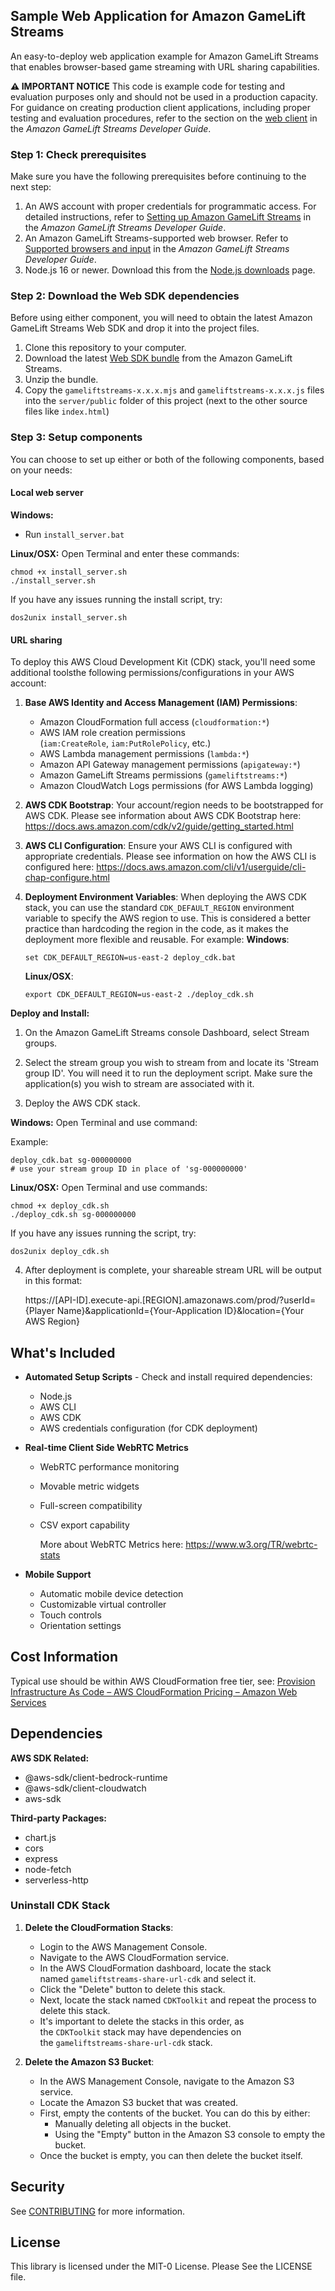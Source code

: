 ## Sample Web Application for Amazon GameLift Streams

An easy-to-deploy web application example for Amazon GameLift Streams that enables browser-based game streaming with URL sharing capabilities.

**⚠️ IMPORTANT NOTICE**
This code is example code for testing and evaluation purposes only and should not be used in a production capacity. For guidance on creating production client applications, including proper testing and evaluation procedures, refer to the section on the [web client](https://docs.aws.amazon.com/gameliftstreams/latest/developerguide/sdk.html) in the _Amazon GameLift Streams Developer Guide_.

### Step 1: Check prerequisites

Make sure you have the following prerequisites before continuing to the next step:

1. An AWS account with proper credentials for programmatic access. For detailed instructions, refer to [Setting up Amazon GameLift Streams](https://docs.aws.amazon.com/gameliftstreams/latest/developerguide/setting-up.html) in the _Amazon GameLift Streams Developer Guide_.
2. An Amazon GameLift Streams-supported web browser. Refer to [Supported browsers and input](https://docs.aws.amazon.com/gameliftstreams/latest/developerguide/sdk-browsers-input.html) in the _Amazon GameLift Streams Developer Guide_.
3. Node.js 16 or newer. Download this from the [Node.js downloads](https://nodejs.org/en/download) page.

### Step 2: Download the Web SDK dependencies

Before using either component, you will need to obtain the latest Amazon GameLift Streams Web SDK and drop it into the project files. 

1. Clone this repository to your computer.
2. Download the latest [Web SDK bundle](https://gameliftstreams-public-website-assets.s3.us-east-2.amazonaws.com/AmazonGameLiftStreamsWebSDK-v1.0.0.zip) from the Amazon GameLift Streams.
3. Unzip the bundle.
4. Copy the `gameliftstreams-x.x.x.mjs` and `gameliftstreams-x.x.x.js` files into the `server/public` folder of this project (next to the other source files like `index.html`)

### Step 3: Setup components

You can choose to set up either or both of the following components, based on your needs:

#### Local web server

**Windows:**

- Run `install_server.bat`

**Linux/OSX:** Open Terminal and enter these commands:

```
chmod +x install_server.sh
./install_server.sh
```

If you have any issues running the install script, try:

```
dos2unix install_server.sh
```

#### URL sharing

To deploy this AWS Cloud Development Kit (CDK) stack, you'll need some additional toolsthe following permissions/configurations in your AWS account:

1. **Base AWS Identity and Access Management (IAM) Permissions**:
   
   - Amazon CloudFormation full access (`cloudformation:*`)
   - AWS IAM role creation permissions (`iam:CreateRole`, `iam:PutRolePolicy`, etc.)
   - AWS Lambda management permissions (`lambda:*`)
   - Amazon API Gateway management permissions (`apigateway:*`)
   - Amazon GameLift Streams permissions (`gameliftstreams:*`)
   - Amazon CloudWatch Logs permissions (for AWS Lambda logging)

2. **AWS CDK Bootstrap**: Your account/region needs to be bootstrapped for AWS CDK.
   Please see information about AWS CDK Bootstrap here: https://docs.aws.amazon.com/cdk/v2/guide/getting_started.html

3. **AWS CLI Configuration**: Ensure your AWS CLI is configured with appropriate credentials. 
   Please see information on how the AWS CLI is configured here: https://docs.aws.amazon.com/cli/v1/userguide/cli-chap-configure.html

4. **Deployment Environment Variables**: When deploying the AWS CDK stack, you can use the standard `CDK_DEFAULT_REGION` environment variable to specify the AWS region to use. This is considered a better practice than hardcoding the region in the code, as it makes the deployment more flexible and reusable. 
   For example:
   **Windows**:
   
       set CDK_DEFAULT_REGION=us-east-2 deploy_cdk.bat
   
   **Linux/OSX**:
   
       export CDK_DEFAULT_REGION=us-east-2 ./deploy_cdk.sh

**Deploy and Install:**

1. On the Amazon GameLift Streams console Dashboard, select Stream groups.

2. Select the stream group you wish to stream from and locate its 'Stream group ID'. You will need it to run the deployment script. Make sure the application(s) you wish to stream are associated with it.

3. Deploy the AWS CDK stack.

**Windows:** Open Terminal and use command:

Example:

```
deploy_cdk.bat sg-000000000
# use your stream group ID in place of 'sg-000000000'
```

**Linux/OSX:** Open Terminal and use commands:

```
chmod +x deploy_cdk.sh
./deploy_cdk.sh sg-000000000
```

If you have any issues running the script, try:

```
dos2unix deploy_cdk.sh
```

4. After deployment is complete, your shareable stream URL will be output in this format: 
   
   https://[API-ID].execute-api.[REGION].amazonaws.com/prod/?userId={Player Name}&applicationId={Your-Application ID}&location={Your AWS Region}

## What's Included

- **Automated Setup Scripts** - Check and install required dependencies:
  
  - Node.js
  - AWS CLI
  - AWS CDK
  - AWS credentials configuration (for CDK deployment)

- **Real-time Client Side WebRTC Metrics**
  
  - WebRTC performance monitoring
  
  - Movable metric widgets
  
  - Full-screen compatibility
  
  - CSV export capability
    
    More about WebRTC Metrics here: https://www.w3.org/TR/webrtc-stats

- **Mobile Support**
  
  - Automatic mobile device detection
  - Customizable virtual controller
  - Touch controls
  - Orientation settings

## Cost Information

Typical use should be within AWS CloudFormation free tier, see:
[Provision Infrastructure As Code – AWS CloudFormation Pricing – Amazon Web Services](https://aws.amazon.com/cloudformation/pricing/)

## Dependencies

**AWS SDK Related:**

- @aws-sdk/client-bedrock-runtime
- @aws-sdk/client-cloudwatch
- aws-sdk

**Third-party Packages:**

- chart.js
- cors
- express
- node-fetch
- serverless-http 

### Uninstall CDK Stack

1. **Delete the CloudFormation Stacks**:
   
   - Login to the AWS Management Console.
   - Navigate to the AWS CloudFormation service.
   - In the AWS CloudFormation dashboard, locate the stack named `gameliftstreams-share-url-cdk` and select it.
   - Click the "Delete" button to delete this stack.
   - Next, locate the stack named `CDKToolkit` and repeat the process to delete this stack.
   - It's important to delete the stacks in this order, as the `CDKToolkit` stack may have dependencies on the `gameliftstreams-share-url-cdk` stack.

2. **Delete the Amazon S3 Bucket**:
   
   - In the AWS Management Console, navigate to the Amazon S3 service.
   - Locate the Amazon S3 bucket that was created.
   - First, empty the contents of the bucket. You can do this by either:
     - Manually deleting all objects in the bucket.
     - Using the "Empty" button in the Amazon S3 console to empty the bucket.
   - Once the bucket is empty, you can then delete the bucket itself.

## Security

See [CONTRIBUTING](CONTRIBUTING.md#security-issue-notifications) for more information.

## License

This library is licensed under the MIT-0 License. Please See the LICENSE file.
